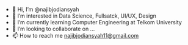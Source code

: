 - 👋 Hi, I’m @najibjodiansyah
- 👀 I’m interested in Data Science, Fullsatck, UI/UX, Design
- 🌱 I’m currently learning Computer Engineering at Telkom University
- 💞️ I’m looking to collaborate on ...
- 📫 How to reach me najibjodiansyah11@gmail.com

<!---
najibjodiansyah/najibjodiansyah is a ✨ special ✨ repository because its `README.md` (this file) appears on your GitHub profile.
You can click the Preview link to take a look at your changes.
--->
